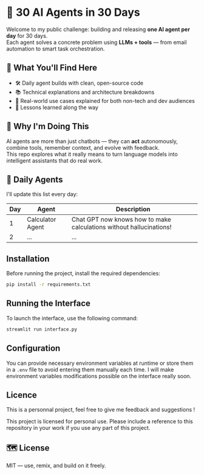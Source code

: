 # 🤖 30 AI Agents in 30 Days

Welcome to my public challenge: building and releasing **one AI agent per day** for 30 days.  
Each agent solves a concrete problem using **LLMs + tools** — from email automation to smart task orchestration.

## 🌟 What You'll Find Here

- 🛠️ Daily agent builds with clean, open-source code  
- 📚 Technical explanations and architecture breakdowns  
- 💬 Real-world use cases explained for both non-tech and dev audiences  
- 🧪 Lessons learned along the way  

## 🚀 Why I'm Doing This

AI agents are more than just chatbots — they can **act** autonomously, combine tools, remember context, and evolve with feedback.  
This repo explores what it really means to turn language models into intelligent assistants that do real work.

## 📅 Daily Agents

I'll update this list every day:

| Day | Agent | Description |
|-----|-------|-------------|
| 1   | Calculator Agent | Chat GPT now knows how to make calculations without hallucinations! |
| 2   | ...   | ...         |




## Installation

Before running the project, install the required dependencies:

```bash
pip install -r requirements.txt
```

## Running the Interface

To launch the interface, use the following command:

```bash
streamlit run interface.py
```

## Configuration

You can provide necessary environment variables at runtime or store them in a `.env` file to avoid entering them manually each time. I will make environment variables modifications possible on the interface really soon.

## Licence

This is a personnal project, feel free to give me feedback and suggestions !

This project is licensed for personal use. Please include a reference to this repository in your work if you use any part of this project.

## 🗺️ License

MIT — use, remix, and build on it freely.

